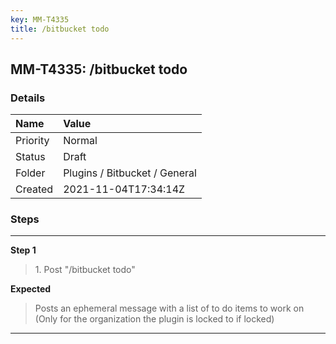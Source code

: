 ```yaml
---
key: MM-T4335
title: /bitbucket todo
---
```


## MM-T4335: /bitbucket todo

### Details

| Name     | Value                         |
| :------- | :---------------------------- |
| Priority | Normal                        |
| Status   | Draft                         |
| Folder   | Plugins / Bitbucket / General |
| Created  | 2021-11-04T17:34:14Z          |

### Steps

<hr/>

**Step 1**

> <article>1. Post &quot;/bitbucket todo&quot;</article>

**Expected**

> <article>Posts an ephemeral message with a list of to do items to work on  <br />(Only for the organization the plugin is locked to if locked)</article>

<hr/>

